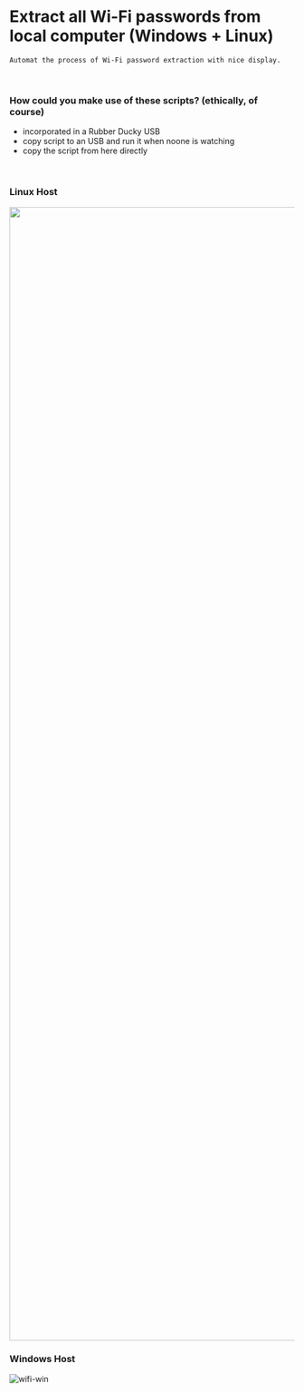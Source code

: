# Extract all Wi-Fi passwords from local computer (Windows + Linux)  

```
Automat the process of Wi-Fi password extraction with nice display. 
```

<br>

### How could you make use of these scripts? (ethically, of course)
- incorporated in a Rubber Ducky USB
- copy script to an USB and run it when noone is watching
- copy the script from here directly

<br>

### Linux Host
<img src="https://user-images.githubusercontent.com/93029180/214041278-82b2564f-fd4f-49be-954a-4845aee5222d.png" width="2000">

<br>

### Windows Host
![wifi-win](https://user-images.githubusercontent.com/93029180/214041390-3a16631a-991a-4827-8968-22df7520d149.png)
